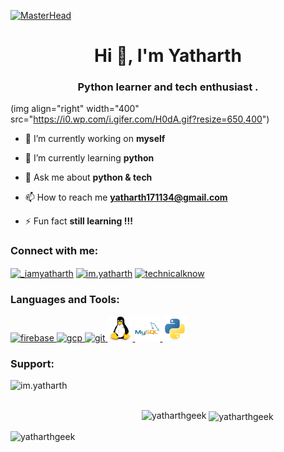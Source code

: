 [![MasterHead](http://www.itbrainy.com/wp-content/uploads/2020/07/python_banner.jpg)](https://libpy.code.blog)
<h1 align="center">Hi 👋, I'm Yatharth</h1>
<h3 align="center">Python learner and tech enthusiast .</h3>

(img align="right" width="400" src="https://i0.wp.com/i.gifer.com/H0dA.gif?resize=650,400")

- 🔭 I’m currently working on **myself**

- 🌱 I’m currently learning **python**

- 💬 Ask me about **python & tech**

- 📫 How to reach me **yatharth171134@gmail.com**

- ⚡ Fun fact **still learning !!!**

<h3 align="left">Connect with me:</h3>
<p align="left">
<a href="https://twitter.com/_iamyatharth" target="blank"><img align="center" src="https://raw.githubusercontent.com/rahuldkjain/github-profile-readme-generator/master/src/images/icons/Social/twitter.svg" alt="_iamyatharth" height="30" width="40" /></a>
<a href="https://instagram.com/im.yatharth" target="blank"><img align="center" src="https://raw.githubusercontent.com/rahuldkjain/github-profile-readme-generator/master/src/images/icons/Social/instagram.svg" alt="im.yatharth" height="30" width="40" /></a>
<a href="https://www.youtube.com/c/technicalknow" target="blank"><img align="center" src="https://raw.githubusercontent.com/rahuldkjain/github-profile-readme-generator/master/src/images/icons/Social/youtube.svg" alt="technicalknow" height="30" width="40" /></a>
</p>

<h3 align="left">Languages and Tools:</h3>
<p align="left"> <a href="https://firebase.google.com/" target="_blank" rel="noreferrer"> <img src="https://www.vectorlogo.zone/logos/firebase/firebase-icon.svg" alt="firebase" width="40" height="40"/> </a> <a href="https://cloud.google.com" target="_blank" rel="noreferrer"> <img src="https://www.vectorlogo.zone/logos/google_cloud/google_cloud-icon.svg" alt="gcp" width="40" height="40"/> </a> <a href="https://git-scm.com/" target="_blank" rel="noreferrer"> <img src="https://www.vectorlogo.zone/logos/git-scm/git-scm-icon.svg" alt="git" width="40" height="40"/> </a> <a href="https://www.linux.org/" target="_blank" rel="noreferrer"> <img src="https://raw.githubusercontent.com/devicons/devicon/master/icons/linux/linux-original.svg" alt="linux" width="40" height="40"/> </a> <a href="https://www.mysql.com/" target="_blank" rel="noreferrer"> <img src="https://raw.githubusercontent.com/devicons/devicon/master/icons/mysql/mysql-original-wordmark.svg" alt="mysql" width="40" height="40"/> </a> <a href="https://www.python.org" target="_blank" rel="noreferrer"> <img src="https://raw.githubusercontent.com/devicons/devicon/master/icons/python/python-original.svg" alt="python" width="40" height="40"/> </a> </p>

<h3 align="left">Support:</h3>
<p><a href="https://www.buymeacoffee.com/im.yatharth"> <img align="left" src="https://cdn.buymeacoffee.com/buttons/v2/default-yellow.png" height="50" width="210" alt="im.yatharth" /></a></p><br><br>

<p><img align="left" src="https://github-readme-stats.vercel.app/api/top-langs?username=yatharthgeek&show_icons=true&locale=en&layout=compact" alt="yatharthgeek" /></p>

<p>&nbsp;<img align="center" src="https://github-readme-stats.vercel.app/api?username=yatharthgeek&show_icons=true&locale=en" alt="yatharthgeek" /></p>

<p><img align="center" src="https://github-readme-streak-stats.herokuapp.com/?user=yatharthgeek&" alt="yatharthgeek" /></p>
